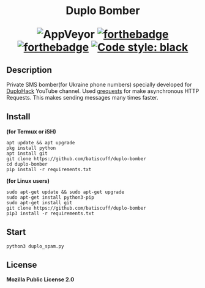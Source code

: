 <h1 align="center">Duplo Bomber

![AppVeyor](https://camo.githubusercontent.com/f357f6c21531fe361e8a3f198619241772b0d753be861acdfef17181f56eb643/68747470733a2f2f696d672e736869656c64732e696f2f6170707665796f722f6275696c642f6261746973637566662f6475706c6f2d626f6d6265723f7374796c653d666f722d7468652d6261646765)
[![forthebadge](https://forthebadge.com/images/badges/built-with-love.svg)](https://forthebadge.com)
[![forthebadge](https://forthebadge.com/images/badges/open-source.svg)](https://forthebadge.com)
[![Code style: black](https://img.shields.io/badge/code%20style-black-000000.svg?style=for-the-badge)](https://github.com/psf/black)

</h1>

## Description
Private SMS bomber(for Ukraine phone numbers) specially developed for [DuploHack](https://www.youtube.com/channel/UCxV0IxpM2tSjmdT6BzQi-Pg) YouTube channel. Used [grequests](https://github.com/spyoungtech/grequests) for make asynchronous HTTP Requests. This makes sending messages many times faster. 

## Install 
**(for Termux or iSH)**
```
apt update && apt upgrade
pkg install python
apt install git
git clone https://github.com/batiscuff/duplo-bomber
cd duplo-bomber
pip install -r requirements.txt
```
**(for Linux users)**
```
sudo apt-get update && sudo apt-get upgrade
sudo apt-get install python3-pip
sudo apt-get install git
git clone https://github.com/batiscuff/duplo-bomber
pip3 install -r requirements.txt
```

## Start
```
python3 duplo_spam.py
```

## License
**Mozilla Public License 2.0**
